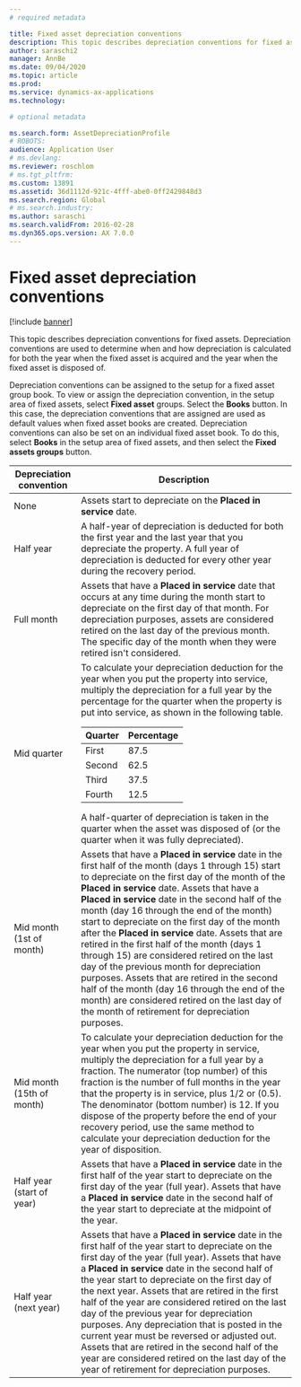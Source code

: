 ```yaml
---
# required metadata

title: Fixed asset depreciation conventions
description: This topic describes depreciation conventions for fixed assets.
author: saraschi2
manager: AnnBe
ms.date: 09/04/2020
ms.topic: article
ms.prod: 
ms.service: dynamics-ax-applications
ms.technology: 

# optional metadata

ms.search.form: AssetDepreciationProfile
# ROBOTS: 
audience: Application User
# ms.devlang: 
ms.reviewer: roschlom
# ms.tgt_pltfrm: 
ms.custom: 13891
ms.assetid: 36d1112d-921c-4fff-abe0-0ff2429848d3
ms.search.region: Global
# ms.search.industry: 
ms.author: saraschi
ms.search.validFrom: 2016-02-28
ms.dyn365.ops.version: AX 7.0.0
---
```


# Fixed asset depreciation conventions

[!include [banner](../includes/banner.md)]

This topic describes depreciation conventions for fixed assets. Depreciation conventions are used to determine when and how depreciation is calculated for both the year when the fixed asset is acquired and the year when the fixed asset is disposed of.

Depreciation conventions can be assigned to the setup for a fixed asset group book. To view or assign the depreciation convention, in the setup area of fixed assets, select **Fixed asset** groups. Select the **Books** button. In this case, the depreciation conventions that are assigned are used as default values when fixed asset books are created. Depreciation conventions can also be set on an individual fixed asset book. To do this, select **Books** in the setup area of fixed assets, and then select the **Fixed assets groups** button.

| Depreciation convention   | Description |
|---------------------------|-------------|
| None                      | Assets start to depreciate on the <strong>Placed in service</strong> date. |
| Half year                 | A half-year of depreciation is deducted for both the first year and the last year that you depreciate the property. A full year of depreciation is deducted for every other year during the recovery period. |
| Full month                | Assets that have a <strong>Placed in service</strong> date that occurs at any time during the month start to depreciate on the first day of that month. For depreciation purposes, assets are considered retired on the last day of the previous month. The specific day of the month when they were retired isn't considered. |
| Mid quarter               | To calculate your depreciation deduction for the year when you put the property into service, multiply the depreciation for a full year by the percentage for the quarter when the property is put into service, as shown in the following table.<table><thead><tr><th>Quarter</th><th>Percentage</th></tr></thead><tbody><tr><td>First</td><td>87.5</td></tr><tr><td>Second</td><td>62.5</td></tr><tr><td>Third</td><td>37.5</td></tr><tr><td>Fourth</td><td>12.5</td></tr></tbody></table>A half-quarter of depreciation is taken in the quarter when the asset was disposed of (or the quarter when it was fully depreciated). |
| Mid month (1st of month)  | Assets that have a <strong>Placed in service</strong> date in the first half of the month (days 1 through 15) start to depreciate on the first day of the month of the <strong>Placed in service</strong> date. Assets that have a <strong>Placed in service</strong> date in the second half of the month (day 16 through the end of the month) start to depreciate on the first day of the month after the <strong>Placed in service</strong> date. Assets that are retired in the first half of the month (days 1 through 15) are considered retired on the last day of the previous month for depreciation purposes. Assets that are retired in the second half of the month (day 16 through the end of the month) are considered retired on the last day of the month of retirement for depreciation purposes. |
| Mid month (15th of month) | To calculate your depreciation deduction for the year when you put the property in service, multiply the depreciation for a full year by a fraction. The numerator (top number) of this fraction is the number of full months in the year that the property is in service, plus 1/2 or (0.5). The denominator (bottom number) is 12. If you dispose of the property before the end of your recovery period, use the same method to calculate your depreciation deduction for the year of disposition. |
| Half year (start of year) | Assets that have a <strong>Placed in service</strong> date in the first half of the year start to depreciate on the first day of the year (full year). Assets that have a <strong>Placed in service</strong> date in the second half of the year start to depreciate at the midpoint of the year. |
| Half year (next year)     | Assets that have a <strong>Placed in service</strong> date in the first half of the year start to depreciate on the first day of the year (full year). Assets that have a <strong>Placed in service</strong> date in the second half of the year start to depreciate on the first day of the next year. Assets that are retired in the first half of the year are considered retired on the last day of the previous year for depreciation purposes. Any depreciation that is posted in the current year must be reversed or adjusted out. Assets that are retired in the second half of the year are considered retired on the last day of the year of retirement for depreciation purposes. |
